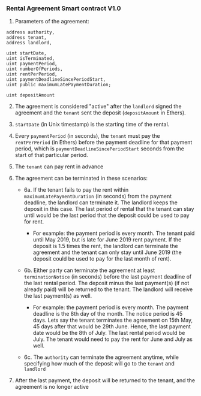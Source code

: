 ### Rental Agreement Smart contract V1.0

1. Parameters of the agreement:

```
address authority,
address tenant,
address landlord,

uint startDate,
uint isTerminated,
uint paymentPeriod,
uint numberOfPeriods,
uint rentPerPeriod,
uint paymentDeadlineSincePeriodStart,
uint public maximumLatePaymentDuration;

uint depositAmount
```

2. The agreement is considered "active" after the `landlord` signed the agreement and the `tenant` sent the deposit (`depositAmount` in Ethers).

3. `startDate` (in Unix timestamp) is the starting time of the rental.

4. Every `paymentPeriod` (in seconds), the `tenant` must pay the `rentPerPeriod` (in Ethers) before the payment deadline for that payment period, which is `paymentDeadlineSincePeriodStart` seconds from the start of that particular period.

5. The `tenant` can pay rent in advance

6. The agreement can be terminated in these scenarios:
    * 6a. If the tenant fails to pay the rent within `maximumLatePaymentDuration` (in seconds) from the payment deadline, the landlord can terminate it. The landlord keeps the deposit in this case. The last period of rental that the tenant can stay until would be the last period that the deposit could be used to pay for rent.
      * For example: the payment period is every month. The tenant paid until May 2019, but is late for June 2019 rent payment. If the deposit is 1.5 times the rent, the landlord can terminate the agreement and the tenant can only stay until June 2019 (the deposit could be used to pay for the last month of rent).

    * 6b. Either party can terminate the agreement at least `terminationNotice` (in seconds) before the last payment deadline of the last rental period. The deposit minus the last payment(s) (if not already paid) will be returned to the tenant. The landlord will receive the last payment(s) as well.

      * For example: the payment period is every month. The payment deadline is the 8th day of the month. The notice period is 45 days. Lets say the tenant terminates the agreement on 15th May, 45 days after that would be 29th June. Hence, the last payment date would be the 8th of July. The last rental period would be July. The tenant would need to pay the rent for June and July as well.

    * 6c. The `authority` can terminate the agreement anytime, while specifying how much of the deposit will go to the `tenant` and `landlord`

7. After the last payment, the deposit will be returned to the tenant, and the agreement is no longer active
